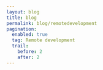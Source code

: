 ```yaml
---
layout: blog
title: blog
permalink: blog/remotedevelopment
pagination:
  enabled: true
  tag: Remote development
  trail:
    before: 2
    after: 2
---
```

